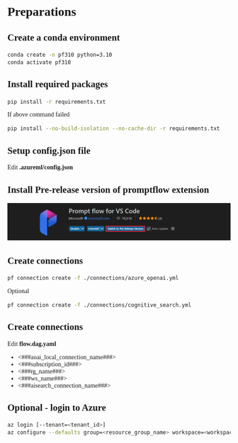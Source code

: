 <span style="font-family: Calibri;">
<h1>Preparations</h1>
<h2>Create a conda environment</h2>

```bash
conda create -n pf310 python=3.10
conda activate pf310
```

<h2>Install required packages</h2>

```bash
pip install -r requirements.txt
```

If above command failed 
```bash
pip install --no-build-isolation --no-cache-dir -r requirements.txt
```

<h2>Setup config.json file</h2>

Edit **.azureml/config.json**

<h2>Install Pre-release version of promptflow extension</h2>
<img src="./image/SwitchToPreReleaseVersion.png">

<h2>Create connections</h2>

```bash
pf connection create -f ./connections/azure_openai.yml
```
Optional 
```bash
pf connection create -f ./connections/cognitive_search.yml
```

<h2>Create connections</h2>

Edit **flow.dag.yaml**
- <###aoai_local_connection_name###>
- <###subscription_id###>
- <###rg_name###>
- <###ws_name###>
- <###aisearch_connection_name###>

<h2>Optional - login to Azure</h2>

```bash
az login [--tenant=<tenant_id>]
az configure --defaults group=<resource_group_name> workspace=<workspace_name>
```

</span>